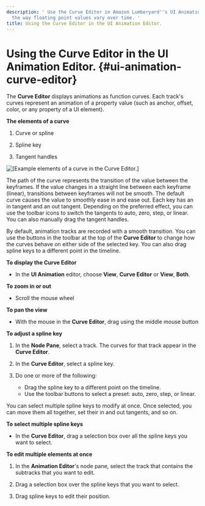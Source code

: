 ```yaml
---
description: ' Use the Curve Editor in Amazon Lumberyard''s UI Animation editor to change
  the way floating point values vary over time. '
title: Using the Curve Editor in the UI Animation Editor.
---
```

# Using the **Curve Editor** in the UI Animation Editor\. {#ui-animation-curve-editor}

The ****Curve Editor**** displays animations as function curves\. Each track's curves represent an animation of a property value \(such as anchor, offset, color, or any property of a UI element\)\.

**The elements of a curve**

1. Curve or spline

1. Spline key

1. Tangent handles

![\[Example elements of a curve in the Curve Editor.\]](/images/userguide/ui-animation-curve-editor.png)

The path of the curve represents the transition of the value between the keyframes\. If the value changes in a straight line between each keyframe \(linear\), transitions between keyframes will not be smooth\. The default curve causes the value to smoothly ease in and ease out\. Each key has an in tangent and an out tangent\. Depending on the preferred effect, you can use the toolbar icons to switch the tangents to auto, zero, step, or linear\. You can also manually drag the tangent handles\.

By default, animation tracks are recorded with a smooth transition\. You can use the buttons in the toolbar at the top of the ****Curve Editor**** to change how the curves behave on either side of the selected key\. You can also drag spline keys to a different point in the timeline\.

**To display the **Curve Editor****
+ In the **UI Animation** editor, choose **View**, ****Curve Editor**** or **View**, **Both**\.

**To zoom in or out**
+ Scroll the mouse wheel

**To pan the view**
+ With the mouse in the ****Curve Editor****, drag using the middle mouse button

**To adjust a spline key**

1. In the **Node Pane**, select a track\. The curves for that track appear in the ****Curve Editor****\.

1. In the ****Curve Editor****, select a spline key\.

1. Do one or more of the following:
   + Drag the spline key to a different point on the timeline\.
   + Use the toolbar buttons to select a preset: auto, zero, step, or linear\.

You can select multiple spline keys to modify at once\. Once selected, you can move them all together, set their in and out tangents, and so on\.

**To select multiple spline keys**
+ In the ****Curve Editor****, drag a selection box over all the spline keys you want to select\.

**To edit multiple elements at once**

1. In the **Animation Editor**'s node pane, select the track that contains the subtracks that you want to edit\.

1. Drag a selection box over the spline keys that you want to select\.

1. Drag spline keys to edit their position\.